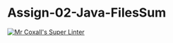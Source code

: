 # Assign-02-Java-FilesSum
[![Mr Coxall's Super Linter](https://github.com/ICS4U-Programming-AlexK/Assign-02-Java-FilesSum/workflows/Mr%20Coxall's%20Super%20Linter/badge.svg)](https://github.com/ICS4U-Programming-AlexK/Assign-02-Java-FilesSum/actions/)
